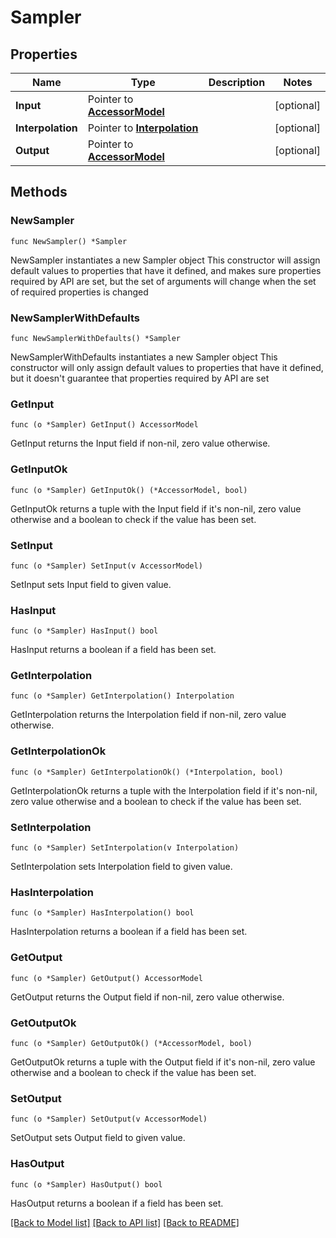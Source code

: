 # Sampler

## Properties

Name | Type | Description | Notes
------------ | ------------- | ------------- | -------------
**Input** | Pointer to [**AccessorModel**](AccessorModel.md) |  | [optional] 
**Interpolation** | Pointer to [**Interpolation**](Interpolation.md) |  | [optional] 
**Output** | Pointer to [**AccessorModel**](AccessorModel.md) |  | [optional] 

## Methods

### NewSampler

`func NewSampler() *Sampler`

NewSampler instantiates a new Sampler object
This constructor will assign default values to properties that have it defined,
and makes sure properties required by API are set, but the set of arguments
will change when the set of required properties is changed

### NewSamplerWithDefaults

`func NewSamplerWithDefaults() *Sampler`

NewSamplerWithDefaults instantiates a new Sampler object
This constructor will only assign default values to properties that have it defined,
but it doesn't guarantee that properties required by API are set

### GetInput

`func (o *Sampler) GetInput() AccessorModel`

GetInput returns the Input field if non-nil, zero value otherwise.

### GetInputOk

`func (o *Sampler) GetInputOk() (*AccessorModel, bool)`

GetInputOk returns a tuple with the Input field if it's non-nil, zero value otherwise
and a boolean to check if the value has been set.

### SetInput

`func (o *Sampler) SetInput(v AccessorModel)`

SetInput sets Input field to given value.

### HasInput

`func (o *Sampler) HasInput() bool`

HasInput returns a boolean if a field has been set.

### GetInterpolation

`func (o *Sampler) GetInterpolation() Interpolation`

GetInterpolation returns the Interpolation field if non-nil, zero value otherwise.

### GetInterpolationOk

`func (o *Sampler) GetInterpolationOk() (*Interpolation, bool)`

GetInterpolationOk returns a tuple with the Interpolation field if it's non-nil, zero value otherwise
and a boolean to check if the value has been set.

### SetInterpolation

`func (o *Sampler) SetInterpolation(v Interpolation)`

SetInterpolation sets Interpolation field to given value.

### HasInterpolation

`func (o *Sampler) HasInterpolation() bool`

HasInterpolation returns a boolean if a field has been set.

### GetOutput

`func (o *Sampler) GetOutput() AccessorModel`

GetOutput returns the Output field if non-nil, zero value otherwise.

### GetOutputOk

`func (o *Sampler) GetOutputOk() (*AccessorModel, bool)`

GetOutputOk returns a tuple with the Output field if it's non-nil, zero value otherwise
and a boolean to check if the value has been set.

### SetOutput

`func (o *Sampler) SetOutput(v AccessorModel)`

SetOutput sets Output field to given value.

### HasOutput

`func (o *Sampler) HasOutput() bool`

HasOutput returns a boolean if a field has been set.


[[Back to Model list]](../README.md#documentation-for-models) [[Back to API list]](../README.md#documentation-for-api-endpoints) [[Back to README]](../README.md)


